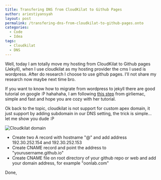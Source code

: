 ```yaml
---
title: Transfering DNS from CloudKilat to Github Pages
author: ariestiyansyah
layout: post
permalink: /transfering-dns-from-cloudkilat-to-github-pages.onto
categories:
  - Code
  - Idea
tags:
  - Cloudkilat
  - DNS
---
```

Well, today I am totally move my hosting from CloudKilat to Github pages (Jekyll), when I use cloudkilat as my hosting provider the cms I used is wordpress. After do research I choose to use github pages. I'll not share my research now maybe next time bro.

If you want to know how to migrate from wordpress to jekyll there are good tutorial on google :P hahahaha, I am following [this step](http://www.girliemac.com/blog/2013/12/27/wordpress-to-jekyll/) from girliemac, simple and fast and hope you are cozy with her tutorial.

Ok back to the topic, cloudkilat is not support for custom apex domain, it just support by adding subdomain in our DNS setting, the trick is simple... let me show you dude :P

![Cloudkilat domain](http://oonlab.com/wp-content/uploads/images/cloudkilat-domain.png) 

- Create two A record with hostname "@" and add address 192.30.252.154 and 192.30.252.153
- Create CNAME record and point the address to "yourusername.github.io"
- Create CNAME file on root directory of your github repo or web and add your domain address, for example "oonlab.com"

Done,









